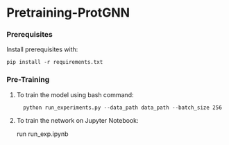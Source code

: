 # Pretraining-ProtGNN

### Prerequisites

   Install prerequisites with:

    pip install -r requirements.txt
 
### Pre-Training
 
1. To train the model using bash command:
   
         python run_experiments.py --data_path data_path --batch_size 256
         
3. To train the network on Jupyter Notebook:
   
   run run_exp.ipynb
